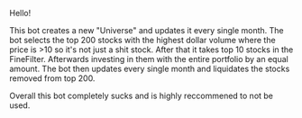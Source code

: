 Hello!


This bot creates a new "Universe" and updates it every single month. The bot selects the top 200 stocks with the highest dollar volume where the price is >10 so it's not just a shit stock. After that it takes top 10 stocks in the FineFilter. Afterwards investing in them with the entire portfolio by an equal amount. The bot then updates every single month and liquidates the stocks removed from top 200.

Overall this bot completely sucks and is highly reccommened to not be used. 